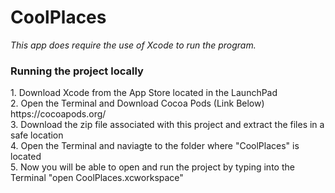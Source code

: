 <h1>CoolPlaces</h1>
<em>This app does require the use of Xcode to  run the program.</em>

<h3> Running the project locally </h3>
1. Download Xcode from the App Store located in the LaunchPad<br>
2. Open the Terminal and Download Cocoa Pods (Link Below)
https://cocoapods.org/<br>
3. Download the zip file associated with this project and extract the files in a safe location<br>
4. Open the Terminal and naviagte to the folder where "CoolPlaces" is located<br>
5. Now you will be able to open and run the project by typing into the Terminal 
"open CoolPlaces.xcworkspace"
